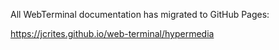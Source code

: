 All WebTerminal documentation has migrated to GitHub Pages:

https://jcrites.github.io/web-terminal/hypermedia